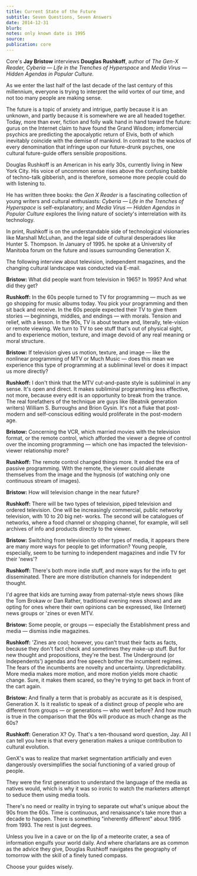 ```yaml
---
title: Current State of the Future
subtitle: Seven Questions, Seven Answers
date: 2014-12-31
blurb:
notes: only known date is 1995
source:
publication: core
---
```


Core's **Jay Bristow** interviews **Douglas Rushkoff**, author of _The Gen-X Reader, Cyberia — Life in the Trenches of Hyperspace_ and _Media Virus — Hidden Agendas in Popular Culture._

As we enter the last half of the last decade of the last century of this millennium, everyone is trying to interpret the wild vortex of our time, and not too many people are making sense.

The future is a topic of anxiety and intrigue, partly because it is an unknown, and partly because it is somewhere we are all headed together. Today, more than ever, fiction and folly walk hand in hand toward the future: gurus on the Internet claim to have found the Grand Wisdom; infomercial psychics are predicting the apocalyptic return of Elvis, both of which inevitably coincide with the demise of mankind. In contrast to the wackos of every denomination that infringe upon our future-drunk psyches, one cultural future-guide offers sensible propositions.

Douglas Rushkoff is an American in his early 30s, currently living in New York City. His voice of uncommon sense rises above the confusing babble of techno-talk gibberish, and is therefore, someone more people could do with listening to.

He has written three books: the _Gen X Reader_ is a fascinating collection of young writers and cultural enthusiasts: _Cyberia — Life in the Trenches of Hyperspace_ is self-explanatory; and _Media Virus — Hidden Agendas in Popular Culture_ explores the living nature of society's interrelation with its technology.

In print, Rushkoff is on the understandable side of technological visionaries like Marshall McLuhan, and the legal side of cultural desperadoes like Hunter S. Thompson. In January of 1995. he spoke at a University of Manitoba forum on the future and issues surrounding Generation X.

The following interview about television, independent magazines, and the changing cultural landscape was conducted via E-mail.

**Bristow:** What did people want from television in 1965? In 1995? And what did they get?

**Rushkoff:** In the 60s people turned to TV for programming — much as we go shopping for music albums today. You pick your programming and then sit back and receive. In the 60s people expected their TV to give them stories — beginnings, middles, and endings — with morals. Tension and relief, with a lesson. In the 90s, TV is about texture and, literally, tele-vision or remote viewing. We turn to TV to see stuff that's out of physical sight, and to experience motion, texture, and image devoid of any real meaning or moral structure.

**Bristow:** If television gives us motion, texture, and image — like the nonlinear programming of MTV or Much Music — does this mean we experience this type of programming at a subliminal level or does it impact us more directly?

**Rushkoff:** I don't think that the MTV cut-and-paste style is subliminal in any sense. It's open and direct. It makes subliminal programming less effective, not more, because every edit is an opportunity to break from the trance. The real forefathers of the technique are guys like (Beatnik generation writers) William S. Burroughs and Brion Gysin. It's not a fluke that post-modern and self-conscious editing would proliferate in the post-modern age.

**Bristow:** Concerning the VCR, which married movies with the television format, or the remote control, which afforded the viewer a degree of control over the incoming programming — which one has impacted the television-viewer relationship more?

**Rushkoff:** The remote control changed things more. It ended the era of passive programming. With the remote, the viewer could alienate themselves from the image and the hypnosis (of watching only one continuous stream of images).

**Bristow:** How will television change in the near future?

**Rushkoff:** There will be two types of television, piped television and ordered television. One will be increasingly commercial, public networky television, with 10 to 20 big net- works. The second will be catalogues of networks, where a food channel or shopping channel, for example, will sell archives of info and products directly to the viewer.

**Bristow:** Switching from television to other types of media, it appears there are many more ways for people to get information? Young people, especially, seem to be turning to independent magazines and indie TV for their 'news'?

**Rushkoff:** There's both more indie stuff, and more ways for the info to get disseminated. There are more distribution channels for independent thought.

I'd agree that kids are turning away from paternal-style news shows (like the Tom Brokaw or Dan Rather, traditional evening news shows) and are opting for ones where their own opinions can be expressed, like (Internet) news groups or 'zines or even MTV.

**Bristow:** Some people, or groups — especially the Establishment press and media — dismiss indie magazines.

**Rushkoff:** 'Zines are cool; however, you can't trust their facts as facts, because they don't fact check and sometimes they make-up stuff. But for new thought and propositions, they're the best. The Underground (or Independents') agendas and free speech bother the incumbent regimes. The fears of the incumbents are novelty and uncertainty. Unpredictability. More media makes more motion, and more motion yields more chaotic change. Sure, it makes them scared, so they're trying to get back in front of the cart again.

**Bristow:** And finally a term that is probably as accurate as it is despised, Generation X. Is it realistic to speak of a distinct group of people who are different from groups — or generations — who went before? And how much is true in the comparison that the 90s will produce as much change as the 60s?

**Rushkoff:** Generation X? Oy. That's a ten-thousand word question, Jay. All I can tell you here is that every generation makes a unique contribution to cultural evolution.

GenX's was to realize that market segmentation artificially and even dangerously oversimplifies the social functioning of a varied group of people.

They were the first generation to understand the language of the media as natives would, which is why it was so ironic to watch the marketers attempt to seduce them using media tools.

There's no need or reality in trying to separate out what's unique about the 90s from the 60s. Time is continuous, and renaissance's take more than a decade to happen. There is something "inherently different" about 1995 from 1993. The rest is just degrees.

Unless you live in a cave or on the lip of a meteorite crater, a sea of information engulfs your world daily. And where charlatans are as common as the advice they give, Douglas Rushkoff navigates the geography of tomorrow with the skill of a finely tuned compass.

Choose your guides wisely.
